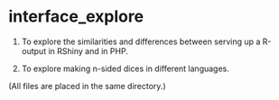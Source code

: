 # interface_explore

1. To explore the similarities and differences between serving up a R-output in RShiny and in PHP.  

2. To explore making n-sided dices in different languages.

(All files are placed in the same directory.)
